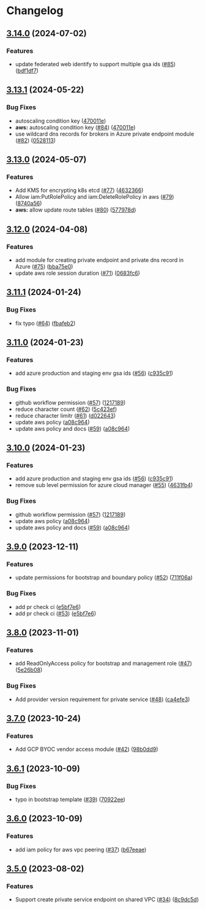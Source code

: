 # Changelog

## [3.14.0](https://github.com/streamnative/terraform-managed-cloud/compare/v3.13.1...v3.14.0) (2024-07-02)


### Features

* update federated web identify to support multiple gsa ids ([#85](https://github.com/streamnative/terraform-managed-cloud/issues/85)) ([bdf1df7](https://github.com/streamnative/terraform-managed-cloud/commit/bdf1df7f9a34d614ddfd2a1eb91d11406b69d3c2))

## [3.13.1](https://github.com/streamnative/terraform-managed-cloud/compare/v3.13.0...v3.13.1) (2024-05-22)


### Bug Fixes

* autoscaling condition key ([470011e](https://github.com/streamnative/terraform-managed-cloud/commit/470011e4a69ac80ccb9813a3ce032bc272950094))
* **aws:** autoscaling condition key ([#84](https://github.com/streamnative/terraform-managed-cloud/issues/84)) ([470011e](https://github.com/streamnative/terraform-managed-cloud/commit/470011e4a69ac80ccb9813a3ce032bc272950094))
* use wildcard dns records for brokers in Azure private endpoint module ([#82](https://github.com/streamnative/terraform-managed-cloud/issues/82)) ([0528113](https://github.com/streamnative/terraform-managed-cloud/commit/0528113df0c5905abbf5958274470c680f79ca42))

## [3.13.0](https://github.com/streamnative/terraform-managed-cloud/compare/v3.12.0...v3.13.0) (2024-05-07)


### Features

* Add KMS for encrypting k8s etcd ([#77](https://github.com/streamnative/terraform-managed-cloud/issues/77)) ([4632366](https://github.com/streamnative/terraform-managed-cloud/commit/46323664400a0f46ca8f674bb238d6c0241ca86a))
* Allow iam:PutRolePolicy and iam:DeleteRolePolicy in aws ([#79](https://github.com/streamnative/terraform-managed-cloud/issues/79)) ([8740a56](https://github.com/streamnative/terraform-managed-cloud/commit/8740a562ecaf847a54ec0209bcb70fe4c721547b))
* **aws:** allow update route tables ([#80](https://github.com/streamnative/terraform-managed-cloud/issues/80)) ([577978d](https://github.com/streamnative/terraform-managed-cloud/commit/577978d4900fcde37a37be1c84ca620cc7f2ca10))

## [3.12.0](https://github.com/streamnative/terraform-managed-cloud/compare/v3.11.1...v3.12.0) (2024-04-08)


### Features

* add module for creating private endpoint and private dns record in Azure ([#75](https://github.com/streamnative/terraform-managed-cloud/issues/75)) ([bba75e0](https://github.com/streamnative/terraform-managed-cloud/commit/bba75e0a453a084e17e9284aa2c3c901c5c93a33))
* update aws role session duration ([#71](https://github.com/streamnative/terraform-managed-cloud/issues/71)) ([0683fc6](https://github.com/streamnative/terraform-managed-cloud/commit/0683fc6a89661894b27b8929ae1a4f1e058df50e))

## [3.11.1](https://github.com/streamnative/terraform-managed-cloud/compare/v3.11.0...v3.11.1) (2024-01-24)


### Bug Fixes

* fix typo ([#64](https://github.com/streamnative/terraform-managed-cloud/issues/64)) ([fbafeb2](https://github.com/streamnative/terraform-managed-cloud/commit/fbafeb2ca6647cb81e81d4c0d2143a1484f6e414))

## [3.11.0](https://github.com/streamnative/terraform-managed-cloud/compare/v3.10.0...v3.11.0) (2024-01-23)


### Features

* add azure production and staging env gsa ids ([#56](https://github.com/streamnative/terraform-managed-cloud/issues/56)) ([c935c91](https://github.com/streamnative/terraform-managed-cloud/commit/c935c91fd8a1728ece33fe2489bbca5f592eef47))


### Bug Fixes

* github workflow permission ([#57](https://github.com/streamnative/terraform-managed-cloud/issues/57)) ([1217189](https://github.com/streamnative/terraform-managed-cloud/commit/121718952f2ade66601a13816acc75286c5d6ca6))
* reduce character count ([#62](https://github.com/streamnative/terraform-managed-cloud/issues/62)) ([5c423ef](https://github.com/streamnative/terraform-managed-cloud/commit/5c423ef5affaaf5425e204bda890bf9d9c7b8211))
* reduce character limitr ([#61](https://github.com/streamnative/terraform-managed-cloud/issues/61)) ([d022643](https://github.com/streamnative/terraform-managed-cloud/commit/d0226435bf34e7be7539e90c73e82c629e646a2a))
* update aws policy ([a08c964](https://github.com/streamnative/terraform-managed-cloud/commit/a08c96475eb52c9385798a1d8e6e212c4f148f2e))
* update aws policy and docs ([#59](https://github.com/streamnative/terraform-managed-cloud/issues/59)) ([a08c964](https://github.com/streamnative/terraform-managed-cloud/commit/a08c96475eb52c9385798a1d8e6e212c4f148f2e))

## [3.10.0](https://github.com/streamnative/terraform-managed-cloud/compare/v3.9.0...v3.10.0) (2024-01-23)


### Features

* add azure production and staging env gsa ids ([#56](https://github.com/streamnative/terraform-managed-cloud/issues/56)) ([c935c91](https://github.com/streamnative/terraform-managed-cloud/commit/c935c91fd8a1728ece33fe2489bbca5f592eef47))
* remove sub level permission for azure cloud manager ([#55](https://github.com/streamnative/terraform-managed-cloud/issues/55)) ([4631fb4](https://github.com/streamnative/terraform-managed-cloud/commit/4631fb4893e5747f8dad9020ce46a54e198eaf74))


### Bug Fixes

* github workflow permission ([#57](https://github.com/streamnative/terraform-managed-cloud/issues/57)) ([1217189](https://github.com/streamnative/terraform-managed-cloud/commit/121718952f2ade66601a13816acc75286c5d6ca6))
* update aws policy ([a08c964](https://github.com/streamnative/terraform-managed-cloud/commit/a08c96475eb52c9385798a1d8e6e212c4f148f2e))
* update aws policy and docs ([#59](https://github.com/streamnative/terraform-managed-cloud/issues/59)) ([a08c964](https://github.com/streamnative/terraform-managed-cloud/commit/a08c96475eb52c9385798a1d8e6e212c4f148f2e))

## [3.9.0](https://github.com/streamnative/terraform-managed-cloud/compare/v3.8.0...v3.9.0) (2023-12-11)


### Features

* update permissions for bootstrap and boundary policy ([#52](https://github.com/streamnative/terraform-managed-cloud/issues/52)) ([711f06a](https://github.com/streamnative/terraform-managed-cloud/commit/711f06a03029ffe2d1eb2b1584f5818d1434abc1))


### Bug Fixes

* add pr check ci ([e5bf7e6](https://github.com/streamnative/terraform-managed-cloud/commit/e5bf7e6f13766587f8cfd426c2551ef4fdac4db9))
* add pr check ci ([#53](https://github.com/streamnative/terraform-managed-cloud/issues/53)) ([e5bf7e6](https://github.com/streamnative/terraform-managed-cloud/commit/e5bf7e6f13766587f8cfd426c2551ef4fdac4db9))

## [3.8.0](https://github.com/streamnative/terraform-managed-cloud/compare/v3.7.0...v3.8.0) (2023-11-01)


### Features

* add ReadOnlyAccess policy for bootstrap and management role ([#47](https://github.com/streamnative/terraform-managed-cloud/issues/47)) ([5e26b08](https://github.com/streamnative/terraform-managed-cloud/commit/5e26b08b5c576daece0818a03642648fe53b6a27))


### Bug Fixes

* Add provider version requirement for private service ([#48](https://github.com/streamnative/terraform-managed-cloud/issues/48)) ([ca4efe3](https://github.com/streamnative/terraform-managed-cloud/commit/ca4efe32b820eefc6e4aa394f24c41201292da12))

## [3.7.0](https://github.com/streamnative/terraform-managed-cloud/compare/v3.6.1...v3.7.0) (2023-10-24)


### Features

* Add GCP BYOC vendor access module ([#42](https://github.com/streamnative/terraform-managed-cloud/issues/42)) ([98b0dd9](https://github.com/streamnative/terraform-managed-cloud/commit/98b0dd9fd287e79d6952171f9b262376b79b2361))

## [3.6.1](https://github.com/streamnative/terraform-managed-cloud/compare/v3.6.0...v3.6.1) (2023-10-09)


### Bug Fixes

* typo in bootstrap template ([#39](https://github.com/streamnative/terraform-managed-cloud/issues/39)) ([70922ee](https://github.com/streamnative/terraform-managed-cloud/commit/70922ee89eaa27f88994cd9496f1b39f1790eef3))

## [3.6.0](https://github.com/streamnative/terraform-managed-cloud/compare/v3.5.0...v3.6.0) (2023-10-09)


### Features

* add iam policy for aws vpc peering ([#37](https://github.com/streamnative/terraform-managed-cloud/issues/37)) ([b67eeae](https://github.com/streamnative/terraform-managed-cloud/commit/b67eeae0c8ef0713f6f12859d4cfccc193ab15a4))

## [3.5.0](https://github.com/streamnative/terraform-managed-cloud/compare/v3.4.0...v3.5.0) (2023-08-02)


### Features

* Support create private service endpoint on shared VPC ([#34](https://github.com/streamnative/terraform-managed-cloud/issues/34)) ([8c9dc5d](https://github.com/streamnative/terraform-managed-cloud/commit/8c9dc5d7fdfceff140ae6ec59ec6cb5d92f53c27))

